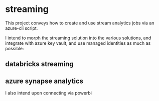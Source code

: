 # streaming

This project conveys how to create and use stream analytics jobs via an azure-cli script.

I intend to morph the streaming solution into the various solutions, and integrate with azure key vault, and use managed identities as much as possible:

## databricks streaming
## azure synapse analytics

I also intend upon connecting via powerbi